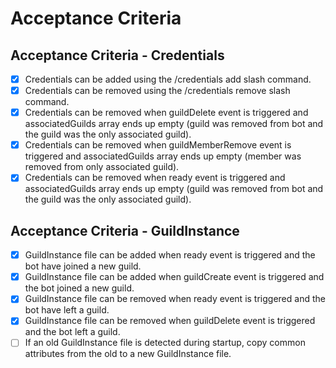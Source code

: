 # Acceptance Criteria

## Acceptance Criteria - Credentials
- [x] Credentials can be added using the /credentials add slash command.
- [x] Credentials can be removed using the /credentials remove slash command.
- [x] Credentials can be removed when guildDelete event is triggered and associatedGuilds array ends up empty (guild was removed from bot and the guild was the only associated guild).
- [x] Credentials can be removed when guildMemberRemove event is triggered and associatedGuilds array ends up empty (member was removed from only associated guild).
- [x] Credentials can be removed when ready event is triggered and associatedGuilds array ends up empty (guild was removed from bot and the guild was the only associated guild).

## Acceptance Criteria - GuildInstance
- [x] GuildInstance file can be added when ready event is triggered and the bot have joined a new guild.
- [x] GuildInstance file can be added when guildCreate event is triggered and the bot joined a new guild.
- [x] GuildInstance file can be removed when ready event is triggered and the bot have left a guild.
- [x] GuildInstance file can be removed when guildDelete event is triggered and the bot left a guild.
- [ ] If an old GuildInstance file is detected during startup, copy common attributes from the old to a new GuildInstance file.
